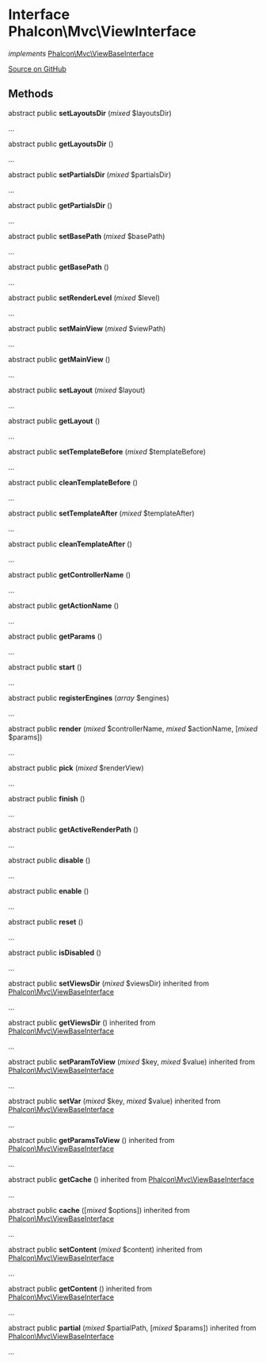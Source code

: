 # Interface **Phalcon\\Mvc\\ViewInterface**

*implements* [Phalcon\Mvc\ViewBaseInterface](/en/3.2/api/Phalcon_Mvc_ViewBaseInterface)

<a href="https://github.com/phalcon/cphalcon/blob/master/phalcon/mvc/viewinterface.zep" class="btn btn-default btn-sm">Source on GitHub</a>

## Methods
abstract public  **setLayoutsDir** (*mixed* $layoutsDir)

...


abstract public  **getLayoutsDir** ()

...


abstract public  **setPartialsDir** (*mixed* $partialsDir)

...


abstract public  **getPartialsDir** ()

...


abstract public  **setBasePath** (*mixed* $basePath)

...


abstract public  **getBasePath** ()

...


abstract public  **setRenderLevel** (*mixed* $level)

...


abstract public  **setMainView** (*mixed* $viewPath)

...


abstract public  **getMainView** ()

...


abstract public  **setLayout** (*mixed* $layout)

...


abstract public  **getLayout** ()

...


abstract public  **setTemplateBefore** (*mixed* $templateBefore)

...


abstract public  **cleanTemplateBefore** ()

...


abstract public  **setTemplateAfter** (*mixed* $templateAfter)

...


abstract public  **cleanTemplateAfter** ()

...


abstract public  **getControllerName** ()

...


abstract public  **getActionName** ()

...


abstract public  **getParams** ()

...


abstract public  **start** ()

...


abstract public  **registerEngines** (*array* $engines)

...


abstract public  **render** (*mixed* $controllerName, *mixed* $actionName, [*mixed* $params])

...


abstract public  **pick** (*mixed* $renderView)

...


abstract public  **finish** ()

...


abstract public  **getActiveRenderPath** ()

...


abstract public  **disable** ()

...


abstract public  **enable** ()

...


abstract public  **reset** ()

...


abstract public  **isDisabled** ()

...


abstract public  **setViewsDir** (*mixed* $viewsDir) inherited from [Phalcon\Mvc\ViewBaseInterface](/en/3.2/api/Phalcon_Mvc_ViewBaseInterface)

...


abstract public  **getViewsDir** () inherited from [Phalcon\Mvc\ViewBaseInterface](/en/3.2/api/Phalcon_Mvc_ViewBaseInterface)

...


abstract public  **setParamToView** (*mixed* $key, *mixed* $value) inherited from [Phalcon\Mvc\ViewBaseInterface](/en/3.2/api/Phalcon_Mvc_ViewBaseInterface)

...


abstract public  **setVar** (*mixed* $key, *mixed* $value) inherited from [Phalcon\Mvc\ViewBaseInterface](/en/3.2/api/Phalcon_Mvc_ViewBaseInterface)

...


abstract public  **getParamsToView** () inherited from [Phalcon\Mvc\ViewBaseInterface](/en/3.2/api/Phalcon_Mvc_ViewBaseInterface)

...


abstract public  **getCache** () inherited from [Phalcon\Mvc\ViewBaseInterface](/en/3.2/api/Phalcon_Mvc_ViewBaseInterface)

...


abstract public  **cache** ([*mixed* $options]) inherited from [Phalcon\Mvc\ViewBaseInterface](/en/3.2/api/Phalcon_Mvc_ViewBaseInterface)

...


abstract public  **setContent** (*mixed* $content) inherited from [Phalcon\Mvc\ViewBaseInterface](/en/3.2/api/Phalcon_Mvc_ViewBaseInterface)

...


abstract public  **getContent** () inherited from [Phalcon\Mvc\ViewBaseInterface](/en/3.2/api/Phalcon_Mvc_ViewBaseInterface)

...


abstract public  **partial** (*mixed* $partialPath, [*mixed* $params]) inherited from [Phalcon\Mvc\ViewBaseInterface](/en/3.2/api/Phalcon_Mvc_ViewBaseInterface)

...


